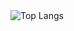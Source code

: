 <img alt="Top Langs" src="https://github-readme-stats.vercel.app/api/top-langs/?username=cohsh&langs_count=10&show_icons=true&theme=dark&exclude_repo=electromagnetism" />
